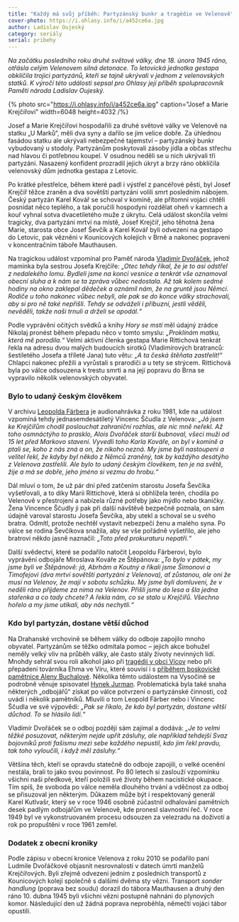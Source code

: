 ```yaml
---
title: "Každý má svůj příběh: Partyzánský bunkr a tragédie ve Velenově"
cover-photo: https://i.ohlasy.info/i/a452ce6a.jpg
author: Ladislav Oujeský
category: seriály
serial: pribehy
---
```


*Na začátku posledního roku druhé světové války, dne 18\. února 1945 ráno, otřásla celým Velenovem silná detonace. To letovická jednotka gestapa obklíčila trojici partyzánů, kteří se tajně ukrývali v jednom z velenovských statků. K výročí této události sepsal pro Ohlasy její příběh spolupracovník Paměti národa Ladislav Oujeský.*

{% photo src="https://i.ohlasy.info/i/a452ce6a.jpg" caption="Josef a Marie Krejčířovi" width=6048 height=4032 /%}

Josef a Marie Krejčířovi hospodařili za druhé světové války ve Velenově na statku „U Marků“, měli dva syny a dařilo se jim velice dobře. Za úhlednou fasádou statku ale ukrývali nebezpečné tajemství – partyzánský bunkr vybudovaný u stodoly. Partyzánům poskytovali zásoby jídla a občas střechu nad hlavou či potřebnou koupel. V osudnou neděli se u nich ukrývali tři partyzáni. Nasazený konfident prozradil jejich úkryt a brzy ráno obklíčila velenovský dům jednotka gestapa z Letovic. 

Po krátké přestřelce, během které padl i výstřel z pancéřové pěsti, byl Josef Krejčíř těžce zraněn a dva sovětští partyzáni volili smrt posledním nábojem. Český partyzán Karel Kovář se schoval v komíně, ale přítomní vojáci chtěli posnídat něco teplého, a tak poručili hospodyni rozdělat oheň v kamnech a kouř vyhnal sotva dvacetiletého muže z úkrytu. Celá událost skončila velmi tragicky, dva partyzáni mrtví na místě, Josef Krejčíř, jeho těhotná žena Marie, starosta obce Josef Ševčík a Karel Kovář byli odvezeni na gestapo do Letovic, pak vězněni v Kounicových kolejích v Brně a nakonec popraveni v koncentračním táboře Mauthausen.

Na tragickou událost vzpomínal pro Paměť národa [Vladimír Dvořáček](https://www.memoryofnations.eu/cs/dvoracek-vladimir-20200709-0), jehož maminka byla sestrou Josefa Krejčíře: *„Otec tehdy říkal, že je to asi odstřel z nedalekého lomu. Bydleli jsme na konci vesnice a tenkrát vše oznamoval obecní sluha a k nám se ta zpráva vůbec nedostala. Až tak kolem sedmé hodiny na okno zaklepal dědeček a oznámil nám, že na gruntě jsou Němci. Rodiče u toho nakonec vůbec nebyli, ale pak se do konce války strachovali, aby si pro ně také nepřišli. Tehdy se odváželi i příbuzní, jestli věděli, nevěděli, takže naši trnuli a drželi se opodál.“* 

Podle vyprávění očitých svědků a knihy *Hory se mstí* měl údajný zrádce Nikolaj pronést během přepadu něco v tomto smyslu: *„Proklínám matku, která mě porodila.“* Velmi aktivní členka gestapa Marie Rittichová tenkrát řekla na adresu dvou malých budoucích sirotků (Vladimírových bratranců: šestiletého Josefa a tříleté Jana) tuto větu: *„A ta česká štěňata zastřelit\!“* Chlapci nakonec přežili a vyrůstali s prarodiči a u tety se strýcem. Rittichová byla po válce odsouzena k trestu smrti a na její popravu do Brna se vypravilo několik velenovských obyvatel.

### Bylo to udaný českým člověkem

V archivu [Leopolda Färbera](https://ohlasy.info/clanky/2018/01/leopold-farber.html) je audionahrávka z roku 1981, kde na událost vzpomíná tehdy jednasemdesátiletý Vincenc Ščudla z Velenova: *„Já jsem ke Krejčířům chodil poslouchat zahraniční rozhlas, ale nic mně neřekl. Až toho osmnáctýho to prasklo, Alois Dvořáček starší bubnoval, všeci muži od 15 let  před Markovo stavení. Vyvedli toho Karla Kováře, on byl v komíně a ptali se, koho z nás zná a on, že nikoho nezná. My jsme byli nastoupeni a velitel řekl, že kdyby byl někdo z Němců zraněný, tak by každýho desátýho z Velenova zastřelili. Ale bylo to udaný českým člověkem, ten je na světě, žije a má se dobře, jeho jméno si vezmu do hrobu.“*

Dál mluví o tom, že už pár dní před zatčením starostu Josefa Ševčíka vyšetřovali, a to díky Marii Rittichové, která si obhlížela terén, chodila po Velenově v přestrojení a nabízela různé potřeby jako mýdlo nebo tkaničky. Žena Vincence Ščudly ji pak při další návštěvě bezpečně poznala, on sám údajně varoval starostu Josefa Ševčíka, aby utekl a schoval se u svého bratra. Odmítl, protože nechtěl vystavit nebezpečí ženu a malého syna. Po válce se rodina Ševčíkova snažila, aby se vše pořádně vyšetřilo, ale jeho bratrovi někdo jasně naznačil: *„Toto před prokuraturu nepatří.“*

Další svědectví, které se podařilo natočit Leopoldu Färberovi, bylo vyprávění odbojáře Miroslava Kováře ze Štěpánova: *„To bylo v pátek, my jsme byli ve Štěpánově: já, Abrhám a Koutný a říkali jsme Šimonovi a Timofejovi (dva mrtví sovětští partyzáni z Velenova), ať zůstanou, ale oni že musí na Velenov, že mají v sobotu schůzku. My jsme byli domluveni, že v neděli ráno přijdeme za nima na Velenov. Přišli jsme do lesa a šla jedna stařenka a co tady chcete? A řekla nám, co se stalo u Krejčířů. Všechno hořelo a my jsme utíkali, aby nás nechytli.“*

### Kdo byl partyzán, dostane větší důchod

Na Drahanské vrchovině se během války do odboje zapojilo mnoho obyvatel. Partyzánům se těžko odmítala pomoc – jejich akce bohužel neměly velký vliv na průběh války, ale často stály životy nevinných lidí. Mnohdy sehrál svou roli alkohol jako při [tragédii v obci Vícov](https://prostejovsky.denik.cz/zpravy_region/podivejte-se-na-hruzne-snimky-z-vicovske-tragedie-co-se-pred-74-lety-stalo-80190917.html?login=1) nebo při přepadení továrníka Ehma ve Víru, které souvisí i s [příběhem boskovické pamětnice Aleny Buchalové](https://www.pametnaroda.cz/cs/buchalova-alena-20220310). Několika těmto událostem na Vysočině se podrobně věnuje spisovatel [Hynek Jurman](https://www.pametnaroda.cz/cs/jurman-hynek-20210810-0). Problematická byla také snaha některých „odbojářů“ získat po válce potvrzení o partyzánské činnosti, což uvádí i několik pamětníků. Mluvili o tom Leopold Färber nebo i Vincenc Ščudla ve své výpovědi: *„Pak se říkalo, že kdo byl partyzán, dostane větší důchod. To se hlásilo lidí.“*  

Vladimír Dvořáček se o odboj později sám zajímal a dodává: *„Je to velmi těžké posuzovat, některým nejde upřít zásluhy, ale například tehdejší Svaz bojovníků proti fašismu mezi sebe každého nepustil, kdo jim řekl pravdu, tak toho vyloučili, i když měl zásluhy.“*

Většina těch, kteří se opravdu statečně do odboje zapojili, o velké ocenění nestála, brali to jako svou povinnost. Po 80 letech si zaslouží vzpomínku všichni naši předkové, kteří položili své životy během nacistické okupace. Tím spíš, že svoboda po válce neměla dlouhého trvání a vděčnost za odboj se přisuzoval jen některým. Důkazem může být i respektovaný generál Karel Kutlvašr, který se v roce 1946 osobně zúčastnil odhalování pamětních desek padlým odbojářům ve Velenově, kde pronesl slavnostní řeč. V roce 1949 byl ve vykonstruovaném procesu odsouzen za velezradu na doživotí a rok po propuštění v roce 1961 zemřel.

### Dodatek z obecní kroniky

Podle zápisu v obecní kronice Velenova z roku 2010 se podařilo paní Ludmile Dvořáčkové objasnit nesrovnalosti v datech úmrtí manželů Krejčířových. Byli zřejmě odvezeni jedním z posledních transportů z Kounicových kolejí společně s dalšími dvěma sty vězni. Transport *sonder handlung* (poprava bez soudu) dorazil do tábora Mauthausen a druhý den ráno 10\. dubna 1945 byli všichni vězni postupně nahnáni do plynových komor. Následující den už žádná poprava neproběhla, němečtí vojáci tábor opustili.

